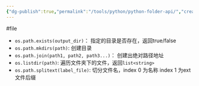 ```yaml
---
{"dg-publish":true,"permalink":"/tools/python/python-folder-api/","created":"2024-04-03T10:25:47.000+08:00","updated":"2024-04-03T10:25:47.000+08:00"}
---
```


#file 
+ `os.path.exists(output_dir)`： 指定的目录是否存在，返回true/false
+ `os.path.mkdirs(path)`: 创建目录
+ `os.path.join(path1, path2, path3...)`： 创建出绝对路径地址
+ `os.listdir(path)`: 遍历文件夹下的文件，返回`list<string>`
+ `os.path.splitext(label_file)`: 切分文件名，index 0 为名称 index 1 为ext 文件后缀

